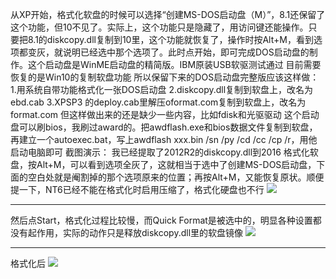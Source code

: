 从XP开始，格式化软盘的时候可以选择“创建MS-DOS启动盘（M）”，8.1还保留了这个功能，但10不见了。实际上，这个功能只是隐藏了，用访问键还能操作。只要把8.1的diskcopy.dll复制到10里，这个功能就恢复了，操作时按Alt+M，看到选项都变灰，就说明已经选中那个选项了。此时点开始，即可完成DOS启动盘的制作。这个启动盘是WinME启动盘的精简版。IBM原装USB软驱测试通过
目前需要恢复的是Win10的复制软盘功能
所以保留下来的DOS启动盘完整版应该这样做：
1.用系统自带功能格式化一张DOS启动盘
2.diskcopy.dll复制到软盘上，改名为ebd.cab
3.XPSP3 的deploy.cab里解压oformat.com复制到软盘上，改名为format.com
但这样做出来的还是缺少一些内容，比如fdisk和光驱驱动
这个启动盘可以刷bios，我刷过award的。把awdflash.exe和bios数据文件复制到软盘，再建立一个autoexec.bat，写上awdflash xxx.bin /sn /py /cd /cc /cp /r，用他启动电脑即可
截图演示：
我已经提取了2012R2的diskcopy.dll到2016
格式化软盘，按Alt+M，可以看到选项全灰了，这就相当于选中了创建MS-DOS启动盘，下面的空白处就是阉割掉的那个选项原来的位置；再按Alt+M，又能恢复原状。顺便提一下，NT6已经不能在格式化时启用压缩了，格式化硬盘也不行
![](https://wvbarchive.s3-ap-northeast-1.amazonaws.com/4890623370/43cf3cb4c9ea15ced8ed6e16bf003af33b87b2a0.jpg)
***
然后点Start，格式化过程比较慢，而Quick Format是被选中的，明显各种设置都没有起作用，实际的动作只是释放diskcopy.dll里的软盘镜像
![](https://wvbarchive.s3-ap-northeast-1.amazonaws.com/4890623370/bcf7f544d688d43fe30518ed741ed21b0ff43b72.jpg)
***
格式化后
![](https://wvbarchive.s3-ap-northeast-1.amazonaws.com/4890623370/50cc3442fbf2b2116b170d51c38065380dd78eee.jpg)
